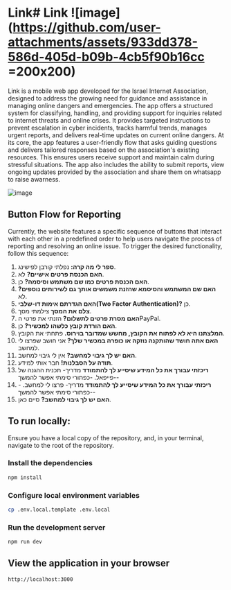 # Link# Link ![image](https://github.com/user-attachments/assets/933dd378-586d-405d-b09b-4cb5f90b16cc =200x200)

Link is a mobile web app developed for the Israel Internet Association, designed to address the growing need for guidance and assistance in managing online dangers and emergencies.
The app offers a structured system for classifying, handling, and providing support for inquiries related to internet threats and online crises. It provides targeted instructions to prevent escalation in cyber incidents, tracks harmful trends, manages urgent reports, and delivers real-time updates on current online dangers.
At its core, the app features a user-friendly flow that asks guiding questions and delivers tailored responses based on the association's existing resources. 
This ensures users receive support and maintain calm during stressful situations. 
The app also includes the ability to submit reports, view ongoing updates provided by the association and share them on whatsapp to raise awarness.

![image](https://github.com/user-attachments/assets/fccdc4d5-9af9-4e54-9eb4-fb9dee8b10f8)

## Button Flow for Reporting

Currently, the website features a specific sequence of buttons that interact with each other in a predefined order to help users navigate the process of reporting and resolving an online issue.
To trigger the desired functionality, follow this sequence:

1. **ספר לי מה קרה:** נפלתי קורבן לפישינג.
2. **האם הכנסת פרטים אישיים?** לא.
3. **האם הכנסת פרטים כמו שם משתמש וסיסמה?** כן.
4. **האם שם המשתמש והסיסמא שהזנת משמשים אותך גם לשירותים נוספים?** לא.
5.  **האם הגדרתם אימות דו-שלבי(Two Factor Authentication)?** כן.
6.  **צלם את המסך** צילמתי מסך.
7.  **האם מסרת פרטים לתשלום?** הזנתי את פרטי הPayPal.
8. **האם הורדת קובץ כלשהו למכשיר?** כן.
9. **המלצתנו היא לא לפתוח את הקובץ, מחשש שמדובר בוירוס.** פתחתי את הקובץ.
10. **האם אתה חושד שהותקנה נוזקה או כופרה במכשיר שלך?** אני חושב שפרצו לי למחשב.
11. **האם יש לך גיבוי למחשב?** אין לי גיבוי למחשב.
12. **תודה על הסבלנות!** חבר אותי למידע.
13. **ריכזתי עבורך את כל המידע שיסייע לך להתמודד** מדריך- תכנית ההגנה של פייפאל.
 -כפתורי סימתי אפשר להמשך--
14. **ריכזתי עבורך את כל המידע שיסייע לך להתמודד** מדריך- פרצו לי למחשב.
-כפתורי סימתי אפשר להמשך--
15. **האם יש לך גיבוי למחשב?** סיים כאן. 

## To run locally:
Ensure you have a local copy of the repository, and, in your terminal, navigate
to the root of the repository.
### Install the dependencies
```bash
npm install
```
### Configure local environment variables
```bash
cp .env.local.template .env.local
```
### Run the development server
```bash
npm run dev
```
## View the application in your browser
```bash
http://localhost:3000
```
